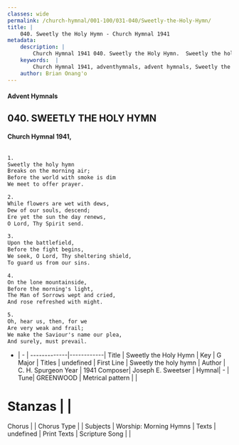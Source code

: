 ```yaml
---
classes: wide
permalink: /church-hymnal/001-100/031-040/Sweetly-the-Holy-Hymn/
title: |
    040. Sweetly the Holy Hymn - Church Hymnal 1941
metadata:
    description: |
        Church Hymnal 1941 040. Sweetly the Holy Hymn.  Sweetly the holy hymn  Breaks on the morning air;  Before the world with smoke is dim  We meet to offer prayer.  
    keywords:  |
        Church Hymnal 1941, adventhymnals, advent hymnals, Sweetly the Holy Hymn, Sweetly the holy hymn. 
    author: Brian Onang'o
---
```


#### Advent Hymnals
## 040. SWEETLY THE HOLY HYMN
####  Church Hymnal 1941,

```txt

1.
Sweetly the holy hymn 
Breaks on the morning air; 
Before the world with smoke is dim 
We meet to offer prayer. 

2.
While flowers are wet with dews, 
Dew of our souls, descend; 
Ere yet the sun the day renews, 
O Lord, Thy Spirit send. 

3.
Upon the battlefield, 
Before the fight begins, 
We seek, O Lord, Thy sheltering shield, 
To guard us from our sins. 

4.
On the lone mountainside, 
Before the morning's light, 
The Man of Sorrows wept and cried, 
And rose refreshed with might. 

5.
Oh, hear us, then, for we 
Are very weak and frail; 
We make the Saviour's name our plea, 
And surely, must prevail.


```

- |   -  |
-------------|------------|
Title | Sweetly the Holy Hymn |
Key | G Major |
Titles | undefined |
First Line | Sweetly the holy hymn |
Author | C. H. Spurgeon
Year | 1941
Composer| Joseph E. Sweetser |
Hymnal|  - |
Tune| GREENWOOD |
Metrical pattern | |
# Stanzas |  |
Chorus |  |
Chorus Type |  |
Subjects | Worship: Morning Hymns |
Texts | undefined |
Print Texts | 
Scripture Song |  |
    

